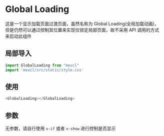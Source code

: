 # Global Loading
这是一个显示加载页面过渡页面，虽然名称为 Global Loading(全局加载动画)，但是仍然可以通过控制其位置来实现仅锁定局部页面，故不采用 API 调用的方式来启动此组件

## 局部导入
```js
import GlobalLoading from "mevcl"
import 'mevcl/src/static/style.css'
```

## 使用
```js
<GlobalLoading></GlobalLoading>
```

## 参数

无参数，请自行使用 `v-if` 或者 `v-show` 进行控制是否显示
